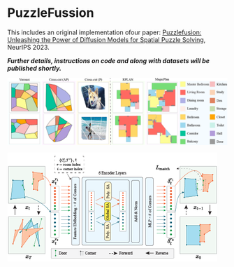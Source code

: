# PuzzleFussion
This includes an original implementation ofour paper:
[Puzzlefusion: Unleashing the Power of Diffusion Models for Spatial Puzzle Solving](https://arxiv.org/pdf/2211.13785.pdf), NeurIPS 2023.

***Further details, instructions on code and along with datasets will be published shortly.***


![Model dataset](imgs/dataset2.png)


![Method_overview](imgs/method2.png)
